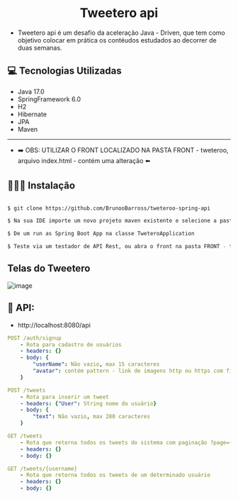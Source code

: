 <p align="center">
  <h1 align="center">
    Tweetero api
  </h1>
</p>

- Tweetero api é um desafio da aceleração Java - Driven, que tem como objetivo colocar em prática os contéudos estudados ao decorrer de duas semanas.


## 💻 Tecnologias Utilizadas

- Java 17.0
- SpringFramework 6.0
- H2
- Hibernate
- JPA
- Maven

---

- ➡️ OBS: UTILIZAR O FRONT LOCALIZADO NA PASTA FRONT - tweteroo, arquivo index.html - contém uma alteração  ⬅️ 


## 👨🏻‍💻 Instalação

```bash

$ git clone https://github.com/BrunooBarross/tweteroo-spring-api

$ Na sua IDE importe um novo projeto maven existente e selecione a pasta tweteroo-spring-api

$ De um run as Spring Boot App na classe TweteroApplication

$ Teste via um testador de API Rest, ou abra o front na pasta FRONT - tweteroo, arquivo index.html.
```

## Telas do Tweetero

![image](https://user-images.githubusercontent.com/91610976/213925480-007f5228-2dcc-4810-af97-27fcc4bd2a0f.png)

## 🚀 API:

- http://localhost:8080/api

```yml
POST /auth/signup
    - Rota para cadastro de usuários
    - headers: {}
    - body: {
        "userName": Não vazio, max 15 caracteres 
        "avatar": contém pattern - link de imagens http ou https com final terminado em jpg|gif|png 
    }
```

```yml
POST /tweets
    - Rota para inserir um tweet
    - headers: {"User": String nome do usuário}
    - body: {
        "text": Não vazio, max 280 caracteres
    }
```

```yml
GET /tweets
    - Rota que retorna todos os tweets do sistema com paginação ?page={number}&size={number}
    - headers: {}
    - body: {}
```

```yml
GET /tweets/{username}
    - Rota que retorna todos os tweets de um determinado usuário
    - headers: {}
    - body: {}
```
